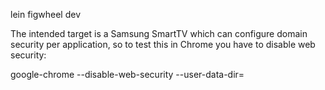 lein figwheel dev

The intended target is a Samsung SmartTV which can configure domain security per application, so to test this in Chrome you have to disable web security:

google-chrome --disable-web-security --user-data-dir=
